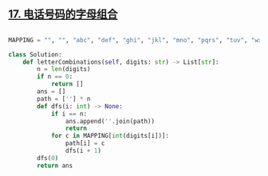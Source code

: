 ## [17. 电话号码的字母组合](https://leetcode.cn/problems/letter-combinations-of-a-phone-number/description/)

```python

MAPPING = "", "", "abc", "def", "ghi", "jkl", "mno", "pqrs", "tuv", "wxyz"

class Solution:
    def letterCombinations(self, digits: str) -> List[str]:
        n = len(digits)
        if n == 0:
            return []
        ans = []
        path = [''] * n  
        def dfs(i: int) -> None:
            if i == n:
                ans.append(''.join(path))
                return
            for c in MAPPING[int(digits[i])]:
                path[i] = c  
                dfs(i + 1)
        dfs(0)
        return ans

```

